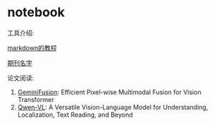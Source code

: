 # notebook

工具介绍:

[markdown的教程](https://github.com/icey-zhang/notebook/blob/main/makedown.md)

[期刊名字](https://github.com/icey-zhang/notebook/blob/main/journal_name.md)

论文阅读:

1. [GeminiFusion](https://github.com/icey-zhang/notebook/blob/main/GeminiFusion.md): Efficient Pixel-wise Multimodal Fusion for Vision Transformer
2. [Qwen-VL](https://github.com/icey-zhang/notebook/blob/main/Qwen.md): A Versatile Vision-Language Model for Understanding, Localization, Text Reading, and Beyond
